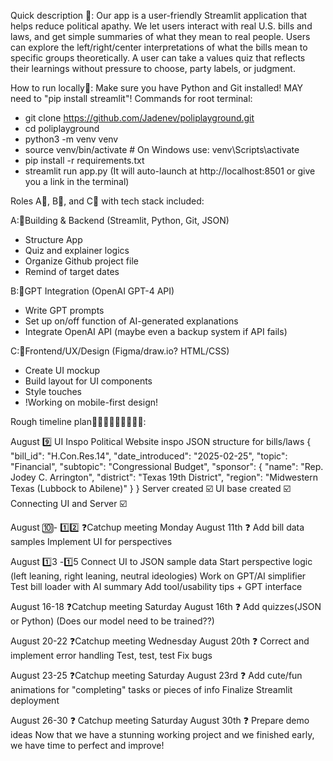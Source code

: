 Quick description 💼:
Our app is a user-friendly Streamlit application that helps reduce political apathy. We let users interact with real U.S. bills and laws, and get simple summaries of what they mean to real people. Users can explore the left/right/center interpretations of what the bills mean to specific groups theoretically. A user can take a values quiz that reflects their learnings without pressure to choose, party labels, or judgment.

How to run locally👟:
Make sure you have Python and Git installed! MAY need to "pip install streamlit"!
Commands for root terminal:
- git clone https://github.com/Jadenev/poliplayground.git
- cd poliplayground
- python3 -m venv venv
- source venv/bin/activate  # On Windows use: venv\Scripts\activate
- pip install -r requirements.txt
- streamlit run app.py
(It will auto-launch at http://localhost:8501 or give you a link in the terminal)

Roles A🎒, B🥼, and C💍 with tech stack included:

A:🎒Building & Backend (Streamlit, Python, Git, JSON)
- Structure App
- Quiz and explainer logics
- Organize Github project file
- Remind of target dates

B:🥼GPT Integration (OpenAI GPT-4 API)
- Write GPT prompts
- Set up on/off function of AI-generated explanations
- Integrate OpenAI API (maybe even a backup system if API fails)
  
C:💍Frontend/UX/Design (Figma/draw.io? HTML/CSS)
- Create UI mockup
- Build layout for UI components
- Style touches
- !Working on mobile-first design!

Rough timeline plan👩🏽‍💻👨🏽‍💻🧑🏾‍💻: 

  August 9️⃣
UI Inspo
Political Website inspo
JSON structure for bills/laws { "bill_id": "H.Con.Res.14", "date_introduced": "2025-02-25", "topic": "Financial", "subtopic": "Congressional Budget", "sponsor": { "name": "Rep. Jodey C. Arrington", "district": "Texas 19th District", "region": "Midwestern Texas (Lubbock to Abilene)" } }
Server created ☑️
UI base created ☑️
Connecting UI and Server ☑️

  August 🔟- 1️⃣2️⃣
❓Catchup meeting Monday August 11th ❓
Add bill data samples
Implement UI for perspectives

  August 1️⃣3 -1️⃣5
Connect UI to JSON sample data
Start perspective logic (left leaning, right leaning, neutral ideologies) 
Work on GPT/AI simplifier
Test bill loader with AI summary
Add tool/usability tips + GPT interface

 August 16-18
 ❓Catchup meeting Saturday August 16th ❓
 Add quizzes(JSON or Python)
(Does our model need to be trained??) 

  August 20-22
❓Catchup meeting Wednesday August 20th ❓
Correct and implement error handling
Test, test, test
Fix bugs

  August 23-25
❓Catchup meeting Saturday August 23rd ❓
Add cute/fun animations for "completing" tasks or pieces of info 
Finalize Streamlit deployment

  August 26-30
❓ Catchup meeting Saturday August 30th ❓
Prepare demo ideas
Now that we have a stunning working project and we finished early, we have time to perfect and improve!



